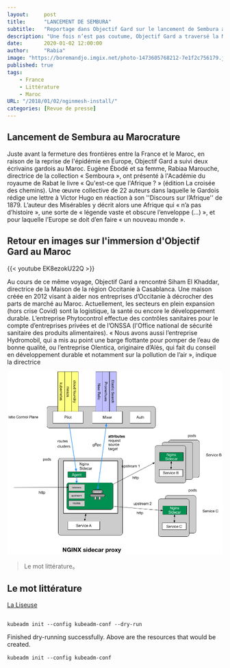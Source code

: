 ```yaml
---
layout:     post 
title:      "LANCEMENT DE SEMBURA"
subtitle:   "Reportage dans Objectif Gard sur le lancement de Sembura au Maroc, par Coralie Mollaret"
description: "Une fois n’est pas coutume, Objectif Gard a traversé la Méditerranée direction le Maroc. Votre journal a suivi deux écrivains résidant dans le Gard : Eugène Ébodé et sa femme, Rabiaa Marouche, directrice de la collection « Semboura ». Un voyage qui a permis également de découvrir la Maison de la région Occitanie à Casablanca, la seule du continent africain. Retour en images sur l'immersion d'Objectif Gard au Maroc "
date:       2020-01-02 12:00:00
author:     "Rabia"
image: "https://boremandjo.imgix.net/photo-1473605768212-7e1f2c756179.jpg"
published: true
tags:
    - France 
    - Littérature
    - Maroc
URL: "/2018/01/02/nginmesh-install/"
categories: [Revue de presse]
---
```


## Lancement de Sembura au Marocrature

Juste avant la fermeture des frontières entre la France et le Maroc, en raison de la reprise de l'épidémie en Europe, Objectif Gard a suivi deux écrivains gardois au Maroc. Eugène Ébodé et sa femme, Rabiaa Marouche, directrice de la collection « Semboura », ont présenté à l'Académie du royaume de Rabat le livre « Qu'est-ce que l'Afrique ? » (édition La croisée des chemins). Une œuvre collective de 22 auteurs dans laquelle le Gardois rédige une lettre à Victor Hugo en réaction à son ''Discours sur l’Afrique'' de 1879. L’auteur des Misérables y décrit alors une Afrique qui « n’a pas d’histoire », une sorte de « légende vaste et obscure l’enveloppe (…) », et pour laquelle l’Europe se doit d’en faire « un nouveau monde ». 

## Retour en images sur l'immersion d'Objectif Gard au Maroc

{{< youtube EK8ezokU22Q >}}

Au cours de ce même voyage, Objectif Gard a rencontré Siham El Khaddar, directrice de la Maison de la région Occitanie à Casablanca. Une maison créée en 2012 visant à aider nos entreprises d’Occitanie à décrocher des parts de marché au Maroc. Actuellement, les secteurs en plein expansion (hors crise Covid) sont la logistique, la santé ou encore le développement durable. L’entreprise Phytocontrol effectue des contrôles sanitaires pour le compte d’entreprises privées et de l’ONSSA (l'Office national de sécurité sanitaire des produits alimentaires). « Nous avons aussi l’entreprise Hydromobil, qui a mis au point une barge flottante pour pomper de l’eau de bonne qualité, ou l’entreprise Olentica, originaire d’Alès, qui fait du conseil en développement durable et notamment sur la pollution de l’air », indique la directrice

<!--more-->
![Nginmesh sidecar proxy](https://raw.githubusercontent.com/nginmesh/nginmesh/master/images/nginx_sidecar.png)

> Le mot littérature。

## Le mot littérature



[La Liseuse](https://fr.wikipedia.org/wiki/Jean-Honor%C3%A9_Fragonard)



```

```



```
kubeadm init --config kubeadm-conf --dry-run
```
Finished dry-running successfully. Above are the resources that would be created.

```
kubeadm init --config kubeadm-conf
```


```
